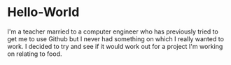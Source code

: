 # Hello-World
I'm a teacher married to a computer engineer who has previously tried to get me to use Github but I never had something on which I really wanted to work. I decided to try and see if it would work out for a project I'm working on relating to food. 
